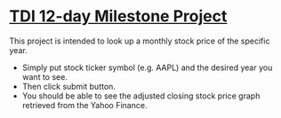 # [TDI 12-day Milestone Project](https://shielded-cove-76277.herokuapp.com/)

This project is intended to look up a monthly stock price of the specific year.

- Simply put stock ticker symbol (e.g. AAPL) and the desired year you want to see.
- Then click submit button.
- You should be able to see the adjusted closing stock price graph retrieved from the Yahoo Finance.
